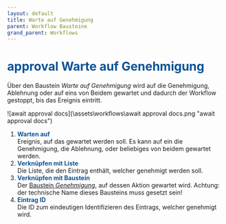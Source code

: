```yaml
---
layout: default
title: Warte auf Genehmigung
parent: Workflow Bausteine
grand_parent: Workflows
---
```


# <span style="color:#0b5394"><span class="material-icons">approval</span> **Warte auf Genehmigung**</span>

Über den Baustein _Warte auf Genehmigung_ wird auf die Genehmigung, Ablehnung oder auf eins von Beidem gewartet und dadurch der Workflow gestoppt, bis das Ereignis eintritt.

![await approval docs](\assets\workflows\await approval docs.png "await approval docs")

1. <span style="color:#0b5394">**Warten auf**</span>  
   Ereignis, auf das gewartet werden soll. Es kann auf ein die Genehmigung, die Ablehnung, oder beliebiges von beidem gewartet werden.
2. <span style="color:#0b5394">**Verknüpfen mit Liste**</span>  
   Die Liste, die den Eintrag enthält, welcher genehmigt werden soll.
3. <span style="color:#0b5394">**Verknüpfen mit Baustein**</span>  
   Der [Baustein _Genehmigung_](/docs/record-spec-settings/grand-child-expanded/approval.html), auf dessen Aktion gewartet wird.
   Achtung: der technische Name dieses Bausteins muss gesetzt sein!
4. <span style="color:#0b5394">**Eintrag ID**</span>  
   Die ID zum eindeutigen Identifizieren des Eintrags, welcher genehmigt wird.
